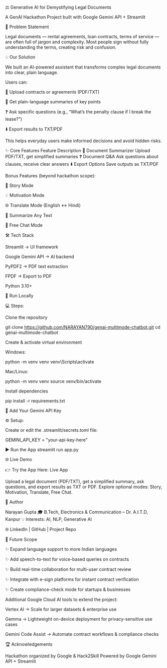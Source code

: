 ⚖️ Generative AI for Demystifying Legal Documents

A GenAI Hackathon Project built with Google Gemini API + Streamlit

🚨 Problem Statement

Legal documents — rental agreements, loan contracts, terms of service — are often full of jargon and complexity. Most people sign without fully understanding the terms, creating risk and confusion.

💡 Our Solution

We built an AI-powered assistant that transforms complex legal documents into clear, plain language.

Users can:

📂 Upload contracts or agreements (PDF/TXT)

📑 Get plain-language summaries of key points

❓ Ask specific questions (e.g., “What’s the penalty clause if I break the lease?”)

⬇️ Export results to TXT/PDF

This helps everyday users make informed decisions and avoid hidden risks.

✨ Core Features
Feature	Description
📑 Document Summarizer	Upload PDF/TXT, get simplified summaries
❓ Document Q&A	Ask questions about clauses, receive clear answers
⬇️ Export Options	Save outputs as TXT/PDF

Bonus Features (beyond hackathon scope):

📖 Story Mode

💡 Motivation Mode

🌐 Translate Mode (English ↔ Hindi)

📝 Summarize Any Text

💬 Free Chat Mode

🛠️ Tech Stack

Streamlit → UI framework

Google Gemini API → AI backend

PyPDF2 → PDF text extraction

FPDF → Export to PDF

Python 3.10+

🚀 Run Locally

💻 Steps:

Clone the repository

git clone https://github.com/NARAYAN790/genai-multimode-chatbot.git
cd genai-multimode-chatbot


Create & activate virtual environment

Windows:

python -m venv venv
venv\Scripts\activate


Mac/Linux:

python -m venv venv
source venv/bin/activate


Install dependencies

pip install -r requirements.txt

🔑 Add Your Gemini API Key

⚙️ Setup:

Create or edit the .streamlit/secrets.toml file:

GEMINI_API_KEY = "your-api-key-here"

▶️ Run the App
streamlit run app.py

🌐 Live Demo

👉 Try the App Here: Live App

Upload a legal document (PDF/TXT), get a simplified summary, ask questions, and export results as TXT or PDF. Explore optional modes: Story, Motivation, Translate, Free Chat.

👤 Author

Narayan Gupta
🎓 B.Tech, Electronics & Communication – Dr. A.I.T.D, Kanpur
💡 Interests: AI, NLP, Generative AI

🌐 LinkedIn
 | GitHub
 | Project Repo

🔮 Future Scope

✨ Expand language support to more Indian languages

✨ Add speech-to-text for voice-based queries on contracts

✨ Build real-time collaboration for multi-user contract review

✨ Integrate with e-sign platforms for instant contract verification

✨ Create compliance-check mode for startups & businesses

Additional Google Cloud AI tools to extend the project:

Vertex AI → Scale for larger datasets & enterprise use

Gemma → Lightweight on-device deployment for privacy-sensitive use cases

Gemini Code Assist → Automate contract workflows & compliance checks

🏆 Acknowledgements

Hackathon organized by Google & Hack2Skill
Powered by Google Gemini API + Streamlit